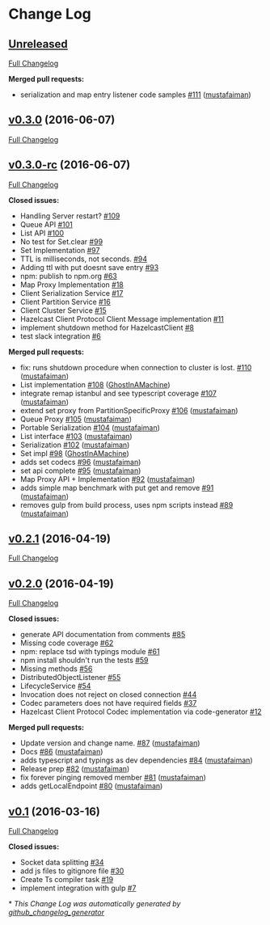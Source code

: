 # Change Log

## [Unreleased](https://github.com/hazelcast/hazelcast-nodejs-client/tree/HEAD)

[Full Changelog](https://github.com/hazelcast/hazelcast-nodejs-client/compare/v0.3.0...HEAD)

**Merged pull requests:**

- serialization and map entry listener code samples [\#111](https://github.com/hazelcast/hazelcast-nodejs-client/pull/111) ([mustafaiman](https://github.com/mustafaiman))

## [v0.3.0](https://github.com/hazelcast/hazelcast-nodejs-client/tree/v0.3.0) (2016-06-07)
[Full Changelog](https://github.com/hazelcast/hazelcast-nodejs-client/compare/v0.3.0-rc...v0.3.0)

## [v0.3.0-rc](https://github.com/hazelcast/hazelcast-nodejs-client/tree/v0.3.0-rc) (2016-06-07)
[Full Changelog](https://github.com/hazelcast/hazelcast-nodejs-client/compare/v0.2.1...v0.3.0-rc)

**Closed issues:**

- Handling Server restart? [\#109](https://github.com/hazelcast/hazelcast-nodejs-client/issues/109)
- Queue API [\#101](https://github.com/hazelcast/hazelcast-nodejs-client/issues/101)
- List API [\#100](https://github.com/hazelcast/hazelcast-nodejs-client/issues/100)
- No test for Set.clear [\#99](https://github.com/hazelcast/hazelcast-nodejs-client/issues/99)
- Set Implementation [\#97](https://github.com/hazelcast/hazelcast-nodejs-client/issues/97)
- TTL is milliseconds, not seconds. [\#94](https://github.com/hazelcast/hazelcast-nodejs-client/issues/94)
- Adding ttl with put doesnt save entry [\#93](https://github.com/hazelcast/hazelcast-nodejs-client/issues/93)
- npm: publish to npm.org [\#63](https://github.com/hazelcast/hazelcast-nodejs-client/issues/63)
- Map Proxy Implementation [\#18](https://github.com/hazelcast/hazelcast-nodejs-client/issues/18)
- Client Serialization Service [\#17](https://github.com/hazelcast/hazelcast-nodejs-client/issues/17)
- Client Partition Service [\#16](https://github.com/hazelcast/hazelcast-nodejs-client/issues/16)
- Client Cluster Service [\#15](https://github.com/hazelcast/hazelcast-nodejs-client/issues/15)
- Hazelcast Client Protocol Client Message implementation [\#11](https://github.com/hazelcast/hazelcast-nodejs-client/issues/11)
- implement shutdown method for HazelcastClient [\#8](https://github.com/hazelcast/hazelcast-nodejs-client/issues/8)
- test slack integration [\#6](https://github.com/hazelcast/hazelcast-nodejs-client/issues/6)

**Merged pull requests:**

- fix: runs shutdown procedure when connection to cluster is lost. [\#110](https://github.com/hazelcast/hazelcast-nodejs-client/pull/110) ([mustafaiman](https://github.com/mustafaiman))
- List implementation [\#108](https://github.com/hazelcast/hazelcast-nodejs-client/pull/108) ([GhostInAMachine](https://github.com/GhostInAMachine))
- integrate remap istanbul and see typescript coverage [\#107](https://github.com/hazelcast/hazelcast-nodejs-client/pull/107) ([mustafaiman](https://github.com/mustafaiman))
- extend set proxy from PartitionSpecificProxy [\#106](https://github.com/hazelcast/hazelcast-nodejs-client/pull/106) ([mustafaiman](https://github.com/mustafaiman))
- Queue Proxy [\#105](https://github.com/hazelcast/hazelcast-nodejs-client/pull/105) ([mustafaiman](https://github.com/mustafaiman))
- Portable Serialization [\#104](https://github.com/hazelcast/hazelcast-nodejs-client/pull/104) ([mustafaiman](https://github.com/mustafaiman))
- List interface [\#103](https://github.com/hazelcast/hazelcast-nodejs-client/pull/103) ([mustafaiman](https://github.com/mustafaiman))
- Serialization [\#102](https://github.com/hazelcast/hazelcast-nodejs-client/pull/102) ([mustafaiman](https://github.com/mustafaiman))
- Set impl [\#98](https://github.com/hazelcast/hazelcast-nodejs-client/pull/98) ([GhostInAMachine](https://github.com/GhostInAMachine))
- adds set codecs [\#96](https://github.com/hazelcast/hazelcast-nodejs-client/pull/96) ([mustafaiman](https://github.com/mustafaiman))
- set api complete [\#95](https://github.com/hazelcast/hazelcast-nodejs-client/pull/95) ([mustafaiman](https://github.com/mustafaiman))
- Map Proxy API + Implementation [\#92](https://github.com/hazelcast/hazelcast-nodejs-client/pull/92) ([mustafaiman](https://github.com/mustafaiman))
- adds simple map benchmark with put get and remove [\#91](https://github.com/hazelcast/hazelcast-nodejs-client/pull/91) ([mustafaiman](https://github.com/mustafaiman))
- removes gulp from build process, uses npm scripts instead [\#89](https://github.com/hazelcast/hazelcast-nodejs-client/pull/89) ([mustafaiman](https://github.com/mustafaiman))

## [v0.2.1](https://github.com/hazelcast/hazelcast-nodejs-client/tree/v0.2.1) (2016-04-19)
[Full Changelog](https://github.com/hazelcast/hazelcast-nodejs-client/compare/v0.2.0...v0.2.1)

## [v0.2.0](https://github.com/hazelcast/hazelcast-nodejs-client/tree/v0.2.0) (2016-04-19)
[Full Changelog](https://github.com/hazelcast/hazelcast-nodejs-client/compare/v0.1...v0.2.0)

**Closed issues:**

- generate API documentation from comments [\#85](https://github.com/hazelcast/hazelcast-nodejs-client/issues/85)
- Missing code coverage [\#62](https://github.com/hazelcast/hazelcast-nodejs-client/issues/62)
- npm: replace tsd with typings module [\#61](https://github.com/hazelcast/hazelcast-nodejs-client/issues/61)
- npm install shouldn't run the tests [\#59](https://github.com/hazelcast/hazelcast-nodejs-client/issues/59)
- Missing methods [\#56](https://github.com/hazelcast/hazelcast-nodejs-client/issues/56)
- DistributedObjectListener [\#55](https://github.com/hazelcast/hazelcast-nodejs-client/issues/55)
- LifecycleService [\#54](https://github.com/hazelcast/hazelcast-nodejs-client/issues/54)
- Invocation does not reject on closed connection [\#44](https://github.com/hazelcast/hazelcast-nodejs-client/issues/44)
- Codec parameters does not have required fields [\#37](https://github.com/hazelcast/hazelcast-nodejs-client/issues/37)
- Hazelcast Client Protocol Codec implementation via code-generator [\#12](https://github.com/hazelcast/hazelcast-nodejs-client/issues/12)

**Merged pull requests:**

- Update version and change name. [\#87](https://github.com/hazelcast/hazelcast-nodejs-client/pull/87) ([mustafaiman](https://github.com/mustafaiman))
- Docs [\#86](https://github.com/hazelcast/hazelcast-nodejs-client/pull/86) ([mustafaiman](https://github.com/mustafaiman))
- adds typescript and typings as dev dependencies [\#84](https://github.com/hazelcast/hazelcast-nodejs-client/pull/84) ([mustafaiman](https://github.com/mustafaiman))
- Release prep [\#82](https://github.com/hazelcast/hazelcast-nodejs-client/pull/82) ([mustafaiman](https://github.com/mustafaiman))
- fix forever pinging removed member [\#81](https://github.com/hazelcast/hazelcast-nodejs-client/pull/81) ([mustafaiman](https://github.com/mustafaiman))
- adds getLocalEndpoint [\#80](https://github.com/hazelcast/hazelcast-nodejs-client/pull/80) ([mustafaiman](https://github.com/mustafaiman))

## [v0.1](https://github.com/hazelcast/hazelcast-nodejs-client/tree/v0.1) (2016-03-16)
[Full Changelog](https://github.com/hazelcast/hazelcast-nodejs-client/compare/v0.3.16...v0.1)

**Closed issues:**

- Socket data splitting [\#34](https://github.com/hazelcast/hazelcast-nodejs-client/issues/34)
- add js files to gitignore file [\#30](https://github.com/hazelcast/hazelcast-nodejs-client/issues/30)
- Create Ts compiler task [\#19](https://github.com/hazelcast/hazelcast-nodejs-client/issues/19)
- implement integration with gulp [\#7](https://github.com/hazelcast/hazelcast-nodejs-client/issues/7)



\* *This Change Log was automatically generated by [github_changelog_generator](https://github.com/skywinder/Github-Changelog-Generator)*